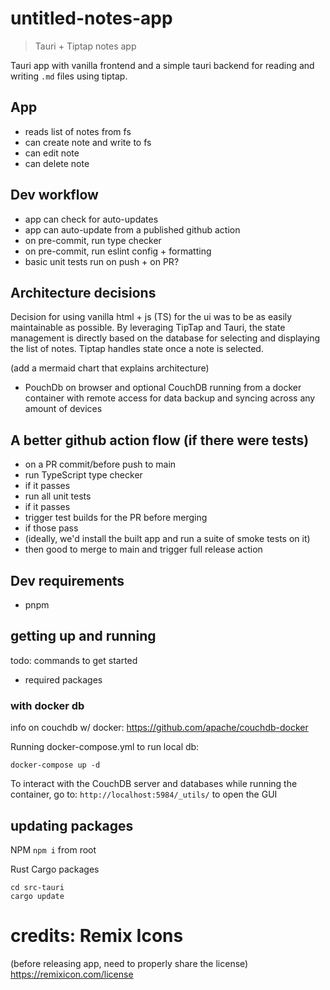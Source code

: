 # untitled-notes-app

> Tauri + Tiptap notes app

Tauri app with vanilla frontend and a simple tauri backend for reading and writing `.md` files using tiptap.

## App

- reads list of notes from fs
- can create note and write to fs
- can edit note
- can delete note

## Dev workflow

- app can check for auto-updates
- app can auto-update from a published github action
- on pre-commit, run type checker
- on pre-commit, run eslint config + formatting
- basic unit tests run on push + on PR?

## Architecture decisions

Decision for using vanilla html + js (TS) for the ui was to be as easily maintainable as possible. By leveraging TipTap and Tauri, the state management is directly based on the database for selecting and displaying the list of notes. Tiptap handles state once a note is selected.

(add a mermaid chart that explains architecture)

- PouchDb on browser and optional CouchDB running from a docker container with remote access for data backup and syncing across any amount of devices

## A better github action flow (if there were tests)

- on a PR commit/before push to main
- run TypeScript type checker
- if it passes
- run all unit tests
- if it passes
- trigger test builds for the PR before merging
- if those pass
- (ideally, we'd install the built app and run a suite of smoke tests on it)
- then good to merge to main and trigger full release action

## Dev requirements

- pnpm

## getting up and running

todo: commands to get started

- required packages

### with docker db

info on couchdb w/ docker: https://github.com/apache/couchdb-docker

Running docker-compose.yml to run local db:

```
docker-compose up -d
```

To interact with the CouchDB server and databases while running the container, go to: `http://localhost:5984/_utils/` to open the GUI

## updating packages

NPM
`npm i` from root

Rust Cargo packages

```
cd src-tauri
cargo update
```

# credits: Remix Icons

(before releasing app, need to properly share the license)
https://remixicon.com/license
